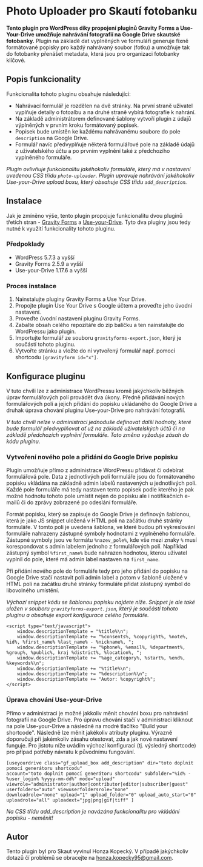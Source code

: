 # Photo Uploader pro Skautí fotobanku

**Tento plugin pro WordPress díky propojení pluginů Gravity Forms a Use-Your-Drive umožňuje nahrávání fotografií na Google Drive skautské fotobanky.**
Plugin na základě dat vyplněných ve formuláři generuje fixně formátované popisky pro každý nahrávaný soubor (fotku) a umožňuje
tak do fotobanky přenášet metadata, která jsou pro organizaci fotobanky klíčové.

## Popis funkcionality

Funkcionalita tohoto pluginu obsahuje následující:

- Nahrávací formulář je rozdělen na dvě stránky. Na první straně uživatel vyplňuje detaily o fotoalbu a na druhé straně vybírá fotografie k nahrání.
- Na základě administrátorem definované šablony vytvoří plugin z údajů výplněných v prvním kroku formátovaný popisek.
- Popisek bude umístěn ke každému nahrávanému soubore do pole `description` na Google Drive.
- Formulář navíc předvyplňuje některá formulářové pole na základě údajů z uživatelského účtu a po prvním vyplnění také z předchozího vyplněného formuláře.

*Plugin ovlivňuje funkcionalitu jakéhokoliv formuláře, který má v nastavení uvedenou CSS třídu `photo-uploader`. Plugin upravuje nahrávání jakéhokoliv
Use-your-Drive upload boxu, který obsahuje CSS třídu `add_description`.*

## Instalace
Jak je zmíněno výše, tento plugin propojuje funkcionalitu dvou pluginů třetích stran - [Gravity Forms](https://www.gravityforms.com/) 
a [Use-your-Drive](https://www.wpcloudplugins.com/plugins/use-your-drive-wordpress-plugin-for-google-drive/). Tyto dva pluginy jsou
tedy nutné k využití funkcionality tohoto pluginu.

### Předpoklady
- WordPress 5.7.3 a vyšší
- Gravity Forms 2.5.9 a vyšší
- Use-your-Drive 1.17.6 a vyšší

### Proces instalace
1. Nainstalujte pluginy Gravity Forms a Use Your Drive.
1. Propojte plugin Use Your Drive s Google účtem a proveďte jeho úvodní nastavení.
1. Proveďte úvodní nastavení pluginu Gravity Forms.
1. Zabalte obsah celého repozitáře do zip balíčku a ten nainstalujte do WordPressu jako plugin.
1. Importujte formulář ze souboru `gravityforms-export.json`, který je součástí tohoto pluginu.
1. Vytvořte stránku a vložte do ní vytvořený formulář např. pomocí shortcodu `[gravityform id="x"]`.

## Konfigurace pluginu

V tuto chvíli lze z administrace WordPressu kromě jakýchkoliv běžných úprav formulářových polí provádět dva úkony. Předně přidávání
nových formulářových polí a jejich přidání do popisku ukládaného do Google Drive a druhak úprava chování pluginu Use-your-Drive pro
nahrávání fotografií.

_V tuto chvíli nelze v administraci jednoduše definovat další hodnoty, které bude formulář předvyplňovat ať už na základě uživatelských účtů či
na základě předchozích vyplnění formuláře. Tato změna vyžaduje zásah do kódu pluginu._ 

### Vytvoření nového pole a přidání do Google Drive popisku
Plugin umožňuje přímo z administrace WordPressu přidávat či odebírat formulářová pole. Data z jednotlivých polí formuláře jsou do
formátovaného popisku vkládána na základně admin labelů nastavených u jednotlivých polí. Každé pole formuláře má tedy nastaven tento
popisek podle kterého je pak možné hodnotu tohoto pole umístit nejen do popisku ale i notifikačních e-mailů či do zprávy zobrazené 
po odeslání formuláře.

Formát popisku, který se zapisuje do Google Drive je definovýn šablonou, která je jako JS snippet uložená v HTML poli na začátku 
druhé stránky formuláře. V tomto poli je uvedena šablona, ve které budou při vykreslování formuláře nahrazeny zástupné symboly hodnotami
z vyplněného formuláře. Zástupné symboly jsou ve formátu `%nazev_pole%`, kde vše mezi znaky `%` musí korespondovat s admin labelem jednoho 
z formulářových polí. Například zástupný symbol `%first_name%` bude nahrazen hodnotou, kterou uživatel vyplnil do pole, které má admin label
nastaven na `first_name`.

Při přidání nového pole do formuláře tedy pro jeho přidání do popisku na Google Drive stačí nastavit poli admin label a potom v šabloně uložené
v HTML poli na začátku druhé stránky formuláře přidat zástupný symbol do libovolného umístění.

_Výchozí snippet kódu se šablonou popisku najdete níže. Snippet je ale také uložen v souboru `gravityforms-export.json`, 
který je součástí tohoto pluginu a obsahuje export konfigurace celého formuláře._

```
<script type="text/javascript">
    window.descriptionTemplate = "%title%\n";
    window.descriptionTemplate += "%consents%, %copyright%, %note%, %id%, %first_name% %last_name% - %nickname%, ";
    window.descriptionTemplate += "%phone%, %email%, %department%, %group%, %public%, kraj %district%, %location%, ";
    window.descriptionTemplate += "%age_category%, %start%, %end%, %keywords%\n";
    window.descriptionTemplate += "%title%\n";
    window.descriptionTemplate += "%description%\n";
    window.descriptionTemplate += "Autor: %copyright%";
</script>
```  

### Úprava chování Use-your-Drive

Přímo v administraci je možné jakkoliv měnit chování boxu pro nahrávání fotografií na Google Drive. Pro úpravu chování stačí v administraci kliknout
na pole Use-your-Drive a následně na modré tlačítko "Build your shortcode". Následně lze měnit jakékoliv atributy pluginu. Výrazně doporučuji při
jakémkoliv zásahu otestovat, zda a jak nové nastavení funguje. Pro jistotu níže uvádím výchozí konfiguraci (tj. výsledný shortcode) pro případ potřeby
návratu k původnímu fungování.

```
[useyourdrive class="gf_upload_box add_description" dir="toto doplnit pomocí generátoru shortcodu" 
account="toto doplnit pomocí generátoru shortcodu" subfolder="%id% - %user_login% %yyyy-mm-dd%" mode="upload" 
viewrole="administrator|author|contributor|editor|subscriber|guest" userfolders="auto" viewuserfoldersrole="none" 
downloadrole="none" upload="1" upload_folder="0" upload_auto_start="0" uploadrole="all" uploadext="jpg|png|gif|tiff" ]
```

_Na CSS třídu add_description je navázána funkcionalitu pro vkládání popisku - neměnit!_

## Autor

Tento plugin byl pro Skaut vyvinul Honza Kopecký. V případě jakýchkoliv dotazů čí problémů se obracejte na [honza.kopecky95@gmail.com](mailto:honza.kopecky95@gmail.com). 
